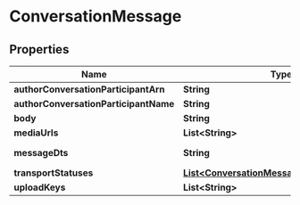 
# ConversationMessage

## Properties
Name | Type | Description | Notes
------------ | ------------- | ------------- | -------------
**authorConversationParticipantArn** | **String** |  |  [optional]
**authorConversationParticipantName** | **String** |  |  [optional]
**body** | **String** |  |  [optional]
**mediaUrls** | **List&lt;String&gt;** |  |  [optional]
**messageDts** | **String** | Message date/time |  [optional]
**transportStatuses** | [**List&lt;ConversationMessageTransportStatus&gt;**](ConversationMessageTransportStatus.md) |  |  [optional]
**uploadKeys** | **List&lt;String&gt;** |  |  [optional]




